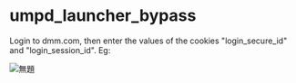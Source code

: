 # umpd_launcher_bypass
Login to dmm.com, then enter the values of the cookies "login_secure_id" and "login_session_id". Eg:

![無題](https://user-images.githubusercontent.com/102288745/160154213-f7fb55c5-5450-4137-8680-f605b3c8dc23.png)

